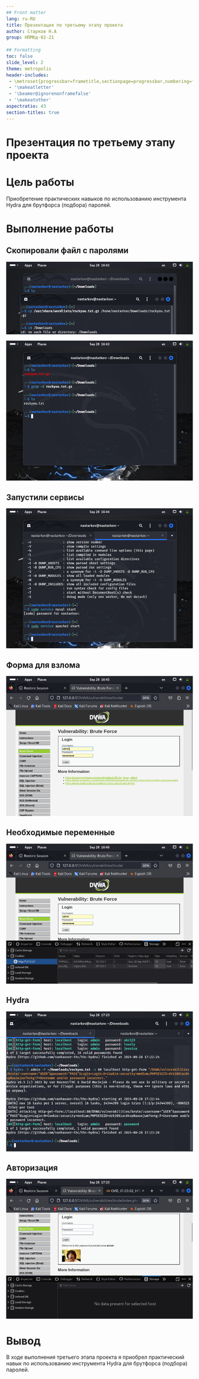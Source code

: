 ```yaml
---
## Front matter
lang: ru-RU
title: Презентация по третьему этапу проекта
author: Старков Н.А
group: НПМбд-02-21

## Formatting
toc: false
slide_level: 2
theme: metropolis
header-includes: 
 - \metroset{progressbar=frametitle,sectionpage=progressbar,numbering=fraction}
 - '\makeatletter'
 - '\beamer@ignorenonframefalse'
 - '\makeatother'
aspectratio: 43
section-titles: true
---
```


# Презентация по третьему этапу проекта

# Цель работы

Приобретение практических навыков по использованию инструмента Hydra для брутфорса (подбора) паролей.

# Выполнение работы

## Скопировали файл с паролями

![Файл с паролями](image/1.png)

![Файл с паролями](image/2.png)

## Запустили сервисы

![Запуск сервисов](image/3.png)

## Форма для взлома

![Форма Brute Force](image/4.png)

## Необходимые переменные

![Cookie-переменные](image/5.png)

## Hydra

![Утилилита hydra](image/6.png)

## Авторизация

![Успешная авторизация](image/7.png)

# Вывод

В ходе выполнения третьего этапа проекта я приобрел практический навык по использованию инструмента Hydra для брутфорса (подбора) паролей.
